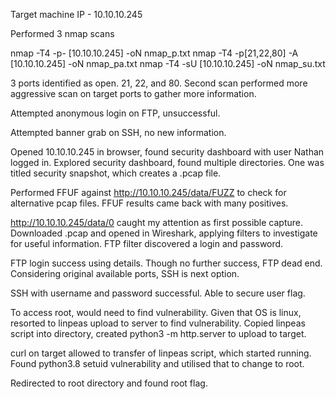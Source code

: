Target machine IP - 10.10.10.245

Performed 3 nmap scans

nmap -T4 -p- [10.10.10.245] -oN nmap_p.txt
nmap -T4 -p[21,22,80] -A [10.10.10.245] -oN nmap_pa.txt
nmap -T4 -sU [10.10.10.245] -oN nmap_su.txt

3 ports identified as open. 21, 22, and 80. Second scan performed more aggressive scan on target ports to gather more information.

Attempted anonymous login on FTP, unsuccessful.

Attempted banner grab on SSH, no new information.

Opened 10.10.10.245 in browser, found security dashboard with user Nathan logged in. Explored security dashboard, found multiple directories. One was titled security snapshot, which creates a .pcap file. 

Performed FFUF against http://10.10.10.245/data/FUZZ to check for alternative pcap files. FFUF results came back with many positives. 

http://10.10.10.245/data/0 caught my attention as first possible capture. Downloaded .pcap and opened in Wireshark, applying filters to investigate for useful information. FTP filter discovered a login and password.

FTP login success using details. Though no further success, FTP dead end. Considering original available ports, SSH is next option.

SSH with username and password successful. Able to secure user flag.

To access root, would need to find vulnerability. Given that OS is linux, resorted to linpeas upload to server to find vulnerability. Copied linpeas script into directory, created python3 -m http.server to upload to target.

curl on target allowed to transfer of linpeas script, which started running. Found python3.8 setuid vulnerability and utilised that to change to root.

Redirected to root directory and found root flag.

